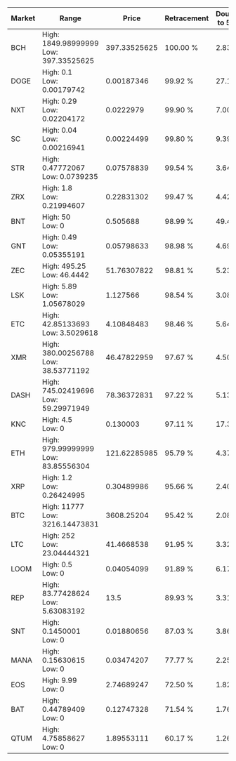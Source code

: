 | Market | Range | Price| Retracement | Doubles to 50% |
| --- | --- | --- | --- | --- |
| BCH | High: 1849.98999999<br />Low: 397.33525625 | 397.33525625 | 100.00 % | 2.83 |
| DOGE | High: 0.1<br />Low: 0.00179742 | 0.00187346 | 99.92 % | 27.17 |
| NXT | High: 0.29<br />Low: 0.02204172 | 0.0222979 | 99.90 % | 7.00 |
| SC | High: 0.04<br />Low: 0.00216941 | 0.00224499 | 99.80 % | 9.39 |
| STR | High: 0.47772067<br />Low: 0.0739235 | 0.07578839 | 99.54 % | 3.64 |
| ZRX | High: 1.8<br />Low: 0.21994607 | 0.22831302 | 99.47 % | 4.42 |
| BNT | High: 50<br />Low: 0 | 0.505688 | 98.99 % | 49.44 |
| GNT | High: 0.49<br />Low: 0.05355191 | 0.05798633 | 98.98 % | 4.69 |
| ZEC | High: 495.25<br />Low: 46.4442 | 51.76307822 | 98.81 % | 5.23 |
| LSK | High: 5.89<br />Low: 1.05678029 | 1.127566 | 98.54 % | 3.08 |
| ETC | High: 42.85133693<br />Low: 3.5029618 | 4.10848483 | 98.46 % | 5.64 |
| XMR | High: 380.00256788<br />Low: 38.53771192 | 46.47822959 | 97.67 % | 4.50 |
| DASH | High: 745.02419696<br />Low: 59.29971949 | 78.36372831 | 97.22 % | 5.13 |
| KNC | High: 4.5<br />Low: 0 | 0.130003 | 97.11 % | 17.31 |
| ETH | High: 979.99999999<br />Low: 83.85556304 | 121.62285985 | 95.79 % | 4.37 |
| XRP | High: 1.2<br />Low: 0.26424995 | 0.30489986 | 95.66 % | 2.40 |
| BTC | High: 11777<br />Low: 3216.14473831 | 3608.25204 | 95.42 % | 2.08 |
| LTC | High: 252<br />Low: 23.04444321 | 41.4668538 | 91.95 % | 3.32 |
| LOOM | High: 0.5<br />Low: 0 | 0.04054099 | 91.89 % | 6.17 |
| REP | High: 83.77428624<br />Low: 5.63083192 | 13.5 | 89.93 % | 3.31 |
| SNT | High: 0.1450001<br />Low: 0 | 0.01880656 | 87.03 % | 3.86 |
| MANA | High: 0.15630615<br />Low: 0 | 0.03474207 | 77.77 % | 2.25 |
| EOS | High: 9.99<br />Low: 0 | 2.74689247 | 72.50 % | 1.82 |
| BAT | High: 0.44789409<br />Low: 0 | 0.12747328 | 71.54 % | 1.76 |
| QTUM | High: 4.75858627<br />Low: 0 | 1.89553111 | 60.17 % | 1.26 |
